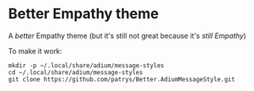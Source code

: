 Better Empathy theme
====================

A _better_ Empathy theme (but it's still not great because it's _still Empathy_)

To make it work:

    mkdir -p ~/.local/share/adium/message-styles
    cd ~/.local/share/adium/message-styles
    git clone https://github.com/patrys/Better.AdiumMessageStyle.git
